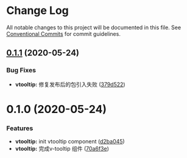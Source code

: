 # Change Log

All notable changes to this project will be documented in this file.
See [Conventional Commits](https://conventionalcommits.org) for commit guidelines.

## [0.1.1](https://github.com/Hjinbin/toolbox/compare/cai-vtooltip@0.1.0...cai-vtooltip@0.1.1) (2020-05-24)


### Bug Fixes

* **vtooltip:** 修复发布后的包引入失败 ([379d522](https://github.com/Hjinbin/toolbox/commit/379d522444480d65846d932f9c59c3d597a70363))





# 0.1.0 (2020-05-24)


### Features

* **vtooltip:** init vtooltip component ([d2ba045](https://github.com/Hjinbin/toolbox/commit/d2ba045e43cc33f5ac61cfbdaf27f3d3acdb7bde))
* **vtooltip:** 完成v-tooltip 组件 ([70a6f3e](https://github.com/Hjinbin/toolbox/commit/70a6f3ed741d15a4aaec0ca0c75995a6f597b4e2))
